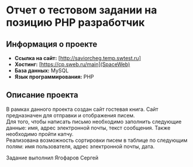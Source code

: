 # Отчет о тестовом задании на позицию PHP разработчик

## Информация о проекте

- **Ссылка на сайт:** [http://saviorcheg.temp.swtest.ru]
- **Хостинг:** [https://cp.sweb.ru/main](SpaceWeb)
- **База данных:** MySQL
- **Язык программирования:** PHP

## Описание проекта

В рамках данного проекта создан сайт гостевая книга. Сайт предназначен для отправки и отображения писем.  
Для того, чтобы написать письмо необходимо заполнить следующие данные: имя, адрес электронной почты, текст сообщения. Также необходимо пройти капчу.  
Реализована возможность сортировки писем в таблице по следующим полям: имя пользователя, адрес электронной почты, дата.  


Задание выполнил Ягофаров Сергей
